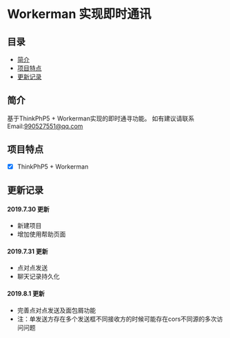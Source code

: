 # Workerman 实现即时通讯
## 目录
- [简介](#简介)
- [项目特点](#项目特点)
- [更新记录](#更新记录)

## 简介

基于ThinkPhP5 + Workerman实现的即时通寻功能。
如有建议请联系Email:990527551@qq.com 

## 项目特点

- [x] ThinkPhP5 + Workerman



## 更新记录

#### 2019.7.30 更新
- 新建项目
- 增加使用帮助页面
#### 2019.7.31 更新
- 点对点发送
- 聊天记录持久化
#### 2019.8.1 更新
- 完善点对点发送及面包屑功能
- 注：单发送方存在多个发送框不同接收方的时候可能存在cors不同源的多次访问问题

